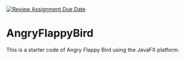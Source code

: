 [![Review Assignment Due Date](https://classroom.github.com/assets/deadline-readme-button-24ddc0f5d75046c5622901739e7c5dd533143b0c8e959d652212380cedb1ea36.svg)](https://classroom.github.com/a/X0i5xhqP)
# AngryFlappyBird
This is a starter code of Angry Flappy Bird using the JavaFX platform.

